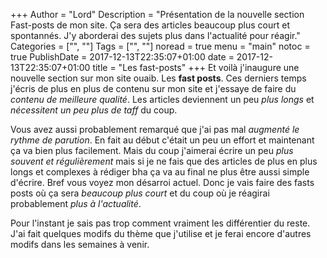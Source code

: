 +++
Author = "Lord"
Description = "Présentation de la nouvelle section Fast-posts de mon site. Ça sera des articles beaucoup plus court et spontannés. J'y aborderai des sujets plus dans l'actualité pour réagir."
Categories = ["", ""]
Tags = ["", ""]
noread = true
menu = "main"
notoc = true
PublishDate = 2017-12-13T22:35:07+01:00
date = 2017-12-13T22:35:07+01:00
title = "Les fast-posts"
+++
Et voilà j'inaugure une nouvelle section sur mon site ouaib. Les **fast posts**. Ces derniers temps j'écris de plus en plus de contenu sur mon site et j'essaye de faire du *contenu de meilleure qualité*. Les articles deviennent un peu *plus longs* et *nécessitent un peu plus de taff* du coup.

Vous avez aussi probablement remarqué que j'ai pas mal *augmenté le rythme de parution*. En fait au début c'était un peu un effort et maintenant ça va bien plus facilement. Mais du coup j'aimerai écrire un peu *plus souvent et régulièrement* mais si je ne fais que des articles de plus en plus longs et complexes à rédiger bha ça va au final ne plus être aussi simple d'écrire. Bref vous voyez mon désarroi actuel. Donc je vais faire des fasts posts où ça sera *beaucoup plus court* et du coup où je réagirai probablement *plus à l'actualité*.

Pour l'instant je sais pas trop comment vraiment les différentier du reste. J'ai fait quelques modifs du thème que j'utilise et je ferai encore d'autres modifs dans les semaines à venir.
